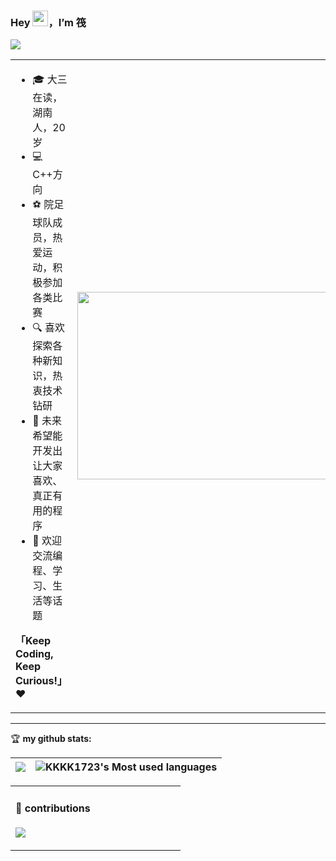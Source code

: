 ### Hey <img src="https://media.giphy.com/media/hvRJCLFzcasrR4ia7z/giphy.gif" width="25px">，I’m 筏

![](https://img.shields.io/badge/dynamic/json?color=2bb24c&label=Feedly%20RSS&query=%24.data.totalSubs&url=https%3A%2F%2Fapi.spencerwoo.com%2Fsubstats%2F%3Fsource%3Dfeedly%26queryKey%3Dhttps%3A%2F%2Fchegva.com%2Ffeed%2F&logo=feedly)

<table>
<tr>
<td valign="top"  width="50%">

- 🎓 大三在读，湖南人，20岁  
- 💻  C++方向
- ⚽ 院足球队成员，热爱运动，积极参加各类比赛  
- 🔍 喜欢探索各种新知识，热衷技术钻研  
- 🌱 未来希望能开发出让大家喜欢、真正有用的程序  
- 💬 欢迎交流编程、学习、生活等话题  

**「Keep Coding, Keep Curious!」** ❤️
</td>
<td valign="center"  width="100%" height="100%">
<img src="https://github.com/anzhihe/anzhihe/blob/main/.github/workflows/Le%20Petit%20Prince.gif" width="500" height="300">
</td>
</tr>
</table>

<hr/>

🏆 **my github stats:**

|![](https://github-profile-summary-cards.vercel.app/api/cards/profile-details?username=KKKK1723&theme=default)|![KKKK1723's Most used languages](https://github-readme-stats.vercel.app/api/top-langs/?username=KKKK1723&layout=compact&hide_border=true&langs_count=10&theme=default)|
|-|-|


<table>
<tr>
<td valign="top"  width="50%">

#### 🐍 contributions

![](https://raw.githubusercontent.com/KKKK1723/snk/manual-run-output/only-svg/github-contribution-grid-snake.svg)


</td>
</tr>
</table>
